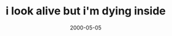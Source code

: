 ---
layout: base.njk
title : 'i look alive but i&#39;m dying inside' 
view_title : 'i look alive but i&#39;m dying inside' 
year : '2000' 
date : '2000-05-05' 
img_file : '/drawing/ilookali.png' 
html_file : 'ilookaliv' 
next_html : 'whathappe.html' 
year_order : '278' 
permalink : "title/{{html_file}}.html"
---